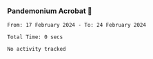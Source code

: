 ### Pandemonium Acrobat 🤸

<!--START_SECTION:waka-->

```all_time
From: 17 February 2024 - To: 24 February 2024

Total Time: 0 secs

No activity tracked
```

<!--END_SECTION:waka-->
